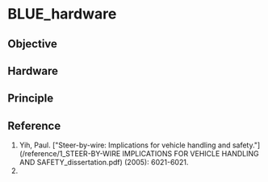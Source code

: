 # BLUE_hardware
## Objective
## Hardware
## Principle
## Reference
1. Yih, Paul. ["Steer-by-wire: Implications for vehicle handling and safety."](/reference/1_STEER-BY-WIRE IMPLICATIONS FOR VEHICLE HANDLING AND SAFETY_dissertation.pdf) (2005): 6021-6021.
2. 

